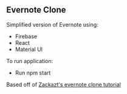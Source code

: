 ## Evernote Clone

Simplified version of Evernote using:

- Firebase
- React
- Material UI

To run application:

- Run npm start

Based off of [Zackazt's evernote clone tutorial](https://github.com/Zackazt/evernote-clone)
